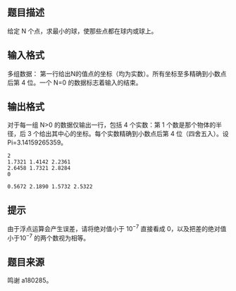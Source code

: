 ## 题目描述

给定 N 个点，求最小的球，使那些点都在球内或球上。

## 输入格式

多组数据： 第一行给出N的值点的坐标（均为实数）。所有坐标至多精确到小数点后第 4 位。一个 N=0 的数据标志着输入的结束。

## 输出格式

对于每一组 N>0 的数据仅输出一行，包括 4 个实数：第 1 个数是那个物体的半径，后 3 个给出其中心的坐标。每个实数精确到小数点后第 4 位（四舍五入）。设 Pi=3.14159265359。

```input1
2
1.7321 1.4142 2.2361
2.6458 1.7321 2.8284
0
```

```output1
0.5672 2.1890 1.5732 2.5322
```

## 提示

由于浮点运算会产生误差，请将绝对值小于 $10^{-7}$ 直接看成 0，以及把差的绝对值小于$10^{-7}$ 的两个数视为相等。

## 题目来源

鸣谢 a180285。

